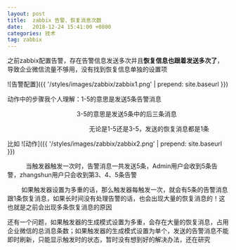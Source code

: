 ```yaml
---
layout: post
title:  zabbix 告警、恢复消息次数
date:   2018-12-24 15:41:00 +0800
categories: 技术
tag: zabbix
---
```



之前zabbix配置告警，存在告警信息发送多次并且**恢复信息也跟着发送多次了**，导致企业微信流量不够用，没有找到恢复信息单独的设置项

![告警配置]({{ '/styles/images/zabbix/zabbix1.png' | prepend: site.baseurl  }})

动作中的步骤我个人理解：1-5的意思是发送5条告警消息

　　　　　　　　　　　  	3-5的意思是发送5条中的后三条消息

　　　　　　　　　　　　　  无论是1-5还是3-5，发送的恢复消息都是1条

比如 ![动作]({{ '/styles/images/zabbix/zabbix2.png' | prepend: site.baseurl  }})

　　　当触发器触发一次时，告警消息一共发送5条，Admin用户会收到5条告警，zhangshun用户只会收到第3、4、5条告警

 　　   如果触发器设置为多重的话，那么触发器每触发一次，就会有5条的告警消息跟1条恢复消息，如果长时间没有处理告警的话，也会出现大量的恢复消息的！这也就是之前会出现多条恢复消息的原因

还有一个问题，如果触发器的生成模式设置为多重，会存在大量的恢复消息，占用企业微信的总消息条数；如果触发器的生成模式设置为单个，发送的告警消息不能即时刷新，只能显示触发时的状态，暂时没有想到好的解决办法，还在研究

